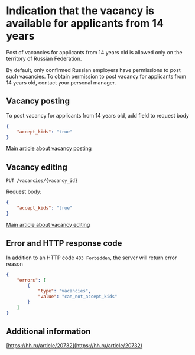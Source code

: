 <a name="accept-kids"></a>
# Indication that the vacancy is available for applicants from 14 years 

Post of vacancies for applicants from 14 years old is allowed only on the territory of Russian Federation.

By default, only confirmed Russian employers have permissions to post such vacancies. 
To obtain permission to post vacancy for applicants from 14 years old, contact your personal manager.

## Vacancy posting

To post vacancy for applicants from 14 years old, add field to request body
```json
{
    "accept_kids": "true"
}
```
[Main article about vacancy posting](employer_vacancies.md#creation)

## Vacancy editing

`PUT /vacancies/{vacancy_id}` 

Request body:
```json
{
    "accept_kids": "true"
}
```
[Main article about vacancy editing](employer_vacancies.md#edit)

<a name="edit-results"></a>
## Error and HTTP response code

In addition to an HTTP code `403 Forbidden`, the server will return error reason
```json
{
    "errors": [
        {
            "type": "vacancies",
            "value": "can_not_accept_kids"
        }
    ]
}
```

## Additional information

[https://hh.ru/article/20732](https://hh.ru/article/20732)
